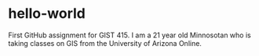 # hello-world
First GitHub assignment for GIST 415.
I am a 21 year old Minnosotan who is taking classes on GIS from the University of Arizona Online.
